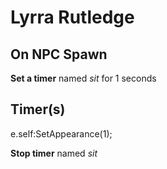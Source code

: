# Lyrra Rutledge
## On NPC Spawn

**Set a timer** named *sit* for 1 seconds
## Timer(s)

e.self:SetAppearance(1);

**Stop timer** named *sit*